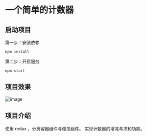 # 一个简单的计数器

## 启动项目
第一步：安装依赖
```
npm install
```
第二步：开启服务
```
npm start
```

## 项目效果
![image](https://github.com/Emma1075/learn-react/edit/master/counters/counter.png)

## 项目介绍
使用 redux ，分离容器组件与傻瓜组件。
实现计数器的增减与求和功能。


